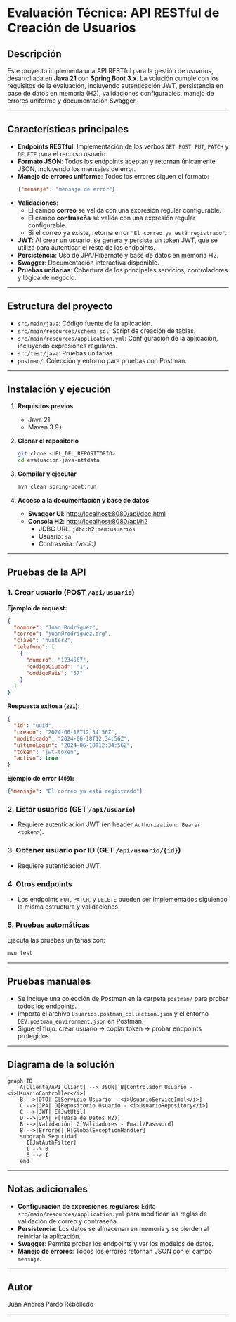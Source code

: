 # Evaluación Técnica: API RESTful de Creación de Usuarios

## Descripción

Este proyecto implementa una API RESTful para la gestión de usuarios, desarrollada en **Java 21** con **Spring Boot 3.x**. La solución cumple con los requisitos de la evaluación, incluyendo autenticación JWT, persistencia en base de datos en memoria (H2), validaciones configurables, manejo de errores uniforme y documentación Swagger.

---

## Características principales

- **Endpoints RESTful**: Implementación de los verbos `GET`, `POST`, `PUT`, `PATCH` y `DELETE` para el recurso usuario.
- **Formato JSON**: Todos los endpoints aceptan y retornan únicamente JSON, incluyendo los mensajes de error.
- **Manejo de errores uniforme**: Todos los errores siguen el formato:
  ```json
  {"mensaje": "mensaje de error"}
  ```
- **Validaciones**:
    - El campo **correo** se valida con una expresión regular configurable.
    - El campo **contraseña** se valida con una expresión regular configurable.
    - Si el correo ya existe, retorna error `"El correo ya está registrado"`.
- **JWT**: Al crear un usuario, se genera y persiste un token JWT, que se utiliza para autenticar el resto de los endpoints.
- **Persistencia**: Uso de JPA/Hibernate y base de datos en memoria H2.
- **Swagger**: Documentación interactiva disponible.
- **Pruebas unitarias**: Cobertura de los principales servicios, controladores y lógica de negocio.

---

## Estructura del proyecto

- `src/main/java`: Código fuente de la aplicación.
- `src/main/resources/schema.sql`: Script de creación de tablas.
- `src/main/resources/application.yml`: Configuración de la aplicación, incluyendo expresiones regulares.
- `src/test/java`: Pruebas unitarias.
- `postman/`: Colección y entorno para pruebas con Postman.

---

## Instalación y ejecución

1. **Requisitos previos**
    - Java 21
    - Maven 3.9+

2. **Clonar el repositorio**
   ```sh
   git clone <URL_DEL_REPOSITORIO>
   cd evaluacion-java-nttdata
   ```

3. **Compilar y ejecutar**
   ```sh
   mvn clean spring-boot:run
   ```

4. **Acceso a la documentación y base de datos**
    - **Swagger UI**: [http://localhost:8080/api/doc.html](http://localhost:8080/api/doc.html)
    - **Consola H2**: [http://localhost:8080/api/h2](http://localhost:8080/api/h2)
        - JDBC URL: `jdbc:h2:mem:usuarios`
        - Usuario: `sa`
        - Contraseña: *(vacío)*

---

## Pruebas de la API

### 1. Crear usuario (POST `/api/usuario`)

**Ejemplo de request:**
```json
{
  "nombre": "Juan Rodriguez",
  "correo": "juan@rodriguez.org",
  "clave": "hunter2",
  "telefono": [
    {
      "numero": "1234567",
      "codigoCiudad": "1",
      "codigoPais": "57"
    }
  ]
}
```

**Respuesta exitosa (`201`):**
```json
{
  "id": "uuid",
  "creado": "2024-06-18T12:34:56Z",
  "modificado": "2024-06-18T12:34:56Z",
  "ultimoLogin": "2024-06-18T12:34:56Z",
  "token": "jwt-token",
  "activo": true
}
```

**Ejemplo de error (`409`):**
```json
{"mensaje": "El correo ya está registrado"}
```

### 2. Listar usuarios (GET `/api/usuario`)

- Requiere autenticación JWT (en header `Authorization: Bearer <token>`).

### 3. Obtener usuario por ID (GET `/api/usuario/{id}`)

- Requiere autenticación JWT.

### 4. Otros endpoints

- Los endpoints `PUT`, `PATCH`, y `DELETE` pueden ser implementados siguiendo la misma estructura y validaciones.

### 5. Pruebas automáticas

Ejecuta las pruebas unitarias con:
```sh
mvn test
```

---

## Pruebas manuales

- Se incluye una colección de Postman en la carpeta `postman/` para probar todos los endpoints.
- Importa el archivo `Usuarios.postman_collection.json` y el entorno `DEV.postman_environment.json` en Postman.
- Sigue el flujo: crear usuario → copiar token → probar endpoints protegidos.

---

## Diagrama de la solución

```mermaid
graph TD
    A[Cliente/API Client] -->|JSON| B[Controlador Usuario - <i>UsuarioController</i>]
    B -->|DTO| C[Servicio Usuario - <i>UsuarioServiceImpl</i>]
    C -->|JPA| D[Repositorio Usuario - <i>UsuarioRepository</i>]
    C -->|JWT| E[JwtUtil]
    D -->|JPA| F[(Base de Datos H2)]
    B -->|Validación| G[Validadores - Email/Password]
    B -->|Errores| H[GlobalExceptionHandler]
    subgraph Seguridad
      I[JwtAuthFilter]
      I --> B
      E --> I
    end
```

---

## Notas adicionales

- **Configuración de expresiones regulares**: Edita `src/main/resources/application.yml` para modificar las reglas de validación de correo y contraseña.
- **Persistencia**: Los datos se almacenan en memoria y se pierden al reiniciar la aplicación.
- **Swagger**: Permite probar los endpoints y ver los modelos de datos.
- **Manejo de errores**: Todos los errores retornan JSON con el campo `mensaje`.

---

## Autor

Juan Andrés Pardo Rebolledo  

---